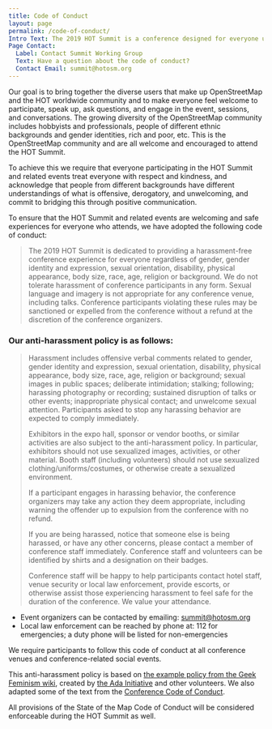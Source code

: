 ```yaml
---
title: Code of Conduct
layout: page
permalink: /code-of-conduct/
Intro Text: The 2019 HOT Summit is a conference designed for everyone using and interested in OpenStreetMap and humanitarian mapping.
Page Contact:
  Label: Contact Summit Working Group
  Text: Have a question about the code of conduct?
  Contact Email: summit@hotosm.org
---
```


Our goal is to bring together the diverse users that make up OpenStreetMap and the HOT worldwide community and to make everyone feel welcome to participate, speak up, ask questions, and engage in the event, sessions, and conversations. The growing diversity of the OpenStreetMap community includes hobbyists and professionals, people of different ethnic backgrounds and gender identities, rich and poor, etc. This is the OpenStreetMap community and are all welcome and encouraged to attend the HOT Summit.
    
To achieve this we require that everyone participating in the HOT Summit and related events treat everyone with respect and kindness, and acknowledge that people from different backgrounds have different understandings of what is offensive, derogatory, and unwelcoming, and commit to bridging this through positive communication.
    
To ensure that the HOT Summit and related events are welcoming and safe experiences for everyone who attends, we have adopted the following code of conduct:
        
> The 2019 HOT Summit is dedicated to providing a harassment-free conference experience for everyone regardless of gender, gender identity and expression, sexual orientation, disability, physical appearance, body size, race, age, religion or background. We do not tolerate harassment of conference participants in any form. Sexual language and imagery is not appropriate for any conference venue, including talks. Conference participants violating these rules may be sanctioned or expelled from the conference without a refund at the discretion of the conference organizers. 

### Our anti-harassment policy is as follows: 
    
> Harassment includes offensive verbal comments related to gender, gender identity and expression, sexual orientation, disability, physical appearance, body size, race, age, religion or background; sexual images in public spaces; deliberate intimidation; stalking; following; harassing photography or recording; sustained disruption of talks or other events; inappropriate physical contact; and unwelcome sexual attention. Participants asked to stop any harassing behavior are expected to comply immediately.
> 
> Exhibitors in the expo hall, sponsor or vendor booths, or similar activities are also subject to the anti-harassment policy. In particular, exhibitors should not use sexualized images, activities, or other material. Booth staff (including volunteers) should not use sexualized clothing/uniforms/costumes, or otherwise create a sexualized environment.
> 
> If a participant engages in harassing behavior, the conference organizers may take any action they deem appropriate, including warning the offender up to expulsion from the conference with no refund.
> 
> If you are being harassed, notice that someone else is being harassed, or have any other concerns, please contact a member of conference staff immediately. Conference staff and volunteers can be identified by shirts and a designation on their badges. 
> 
> Conference staff will be happy to help participants contact hotel staff, venue security or local law enforcement, provide escorts, or otherwise assist those experiencing harassment to feel safe for the duration of the conference. We value your attendance.
  * Event organizers can be contacted by emailing: [summit@hotosm.org](mailto:summit@hotosm.org)
  * Local law enforcement can be reached by phone at: 112 for emergencies; a duty phone will be listed for non-emergencies

We require participants to follow this code of conduct at all conference venues and conference-related social events.
    
This anti-harassment policy is based on [the example policy from the Geek Feminism wiki](http://geekfeminism.wikia.com/wiki/Conference_anti-harassment), created by [the Ada Initiative](https://adainitiative.org/) and other volunteers. We also adapted some of the text from the [Conference Code of Conduct](http://confcodeofconduct.com/).

All provisions of the State of the Map Code of Conduct will be considered enforceable during the HOT Summit as well. 

